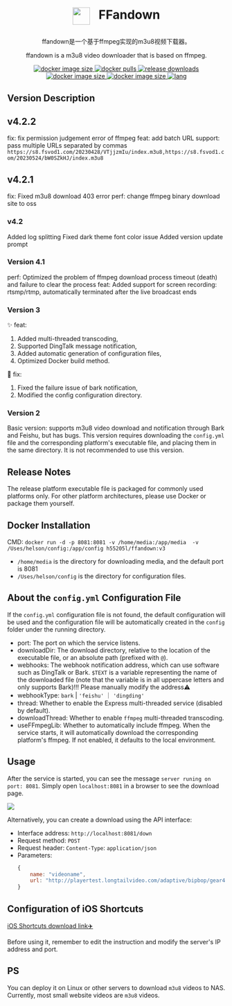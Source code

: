 # <p align="center" style="display: flex;justify-content: center;"><img style="margin-right: 20px; width: 40px;" src="https://pic.kblue.site/picgo/ffandown.svg"/> FFandown</p>

<p align="center">ffandown是一个基于ffmpeg实现的m3u8视频下载器。</p>
<p align="center">ffandown is a m3u8 video downloader that is based on ffmpeg.</p>
<p align="center">
    <a href="https://hub.docker.com/r/h55205l/ffandown">
        <img alt="docker image size" src="https://img.shields.io/docker/image-size/h55205l/ffandown"/>
    </a>
    <a href="https://hub.docker.com/r/h55205l/ffandown">
        <img alt="docker pulls" src="https://img.shields.io/docker/pulls/h55205l/ffandown?style=social"/>
    </a>
    <a href="https://github.com/helson-lin/ffandown">
          <img alt="release downloads" src="https://img.shields.io/github/downloads/helson-lin/ffandown/total?color=brightgreen&label=release%20download"/>
    </a>
    <a href="https://github.com/helson-lin/ffandown">
        <img alt="docker image size" src="https://img.shields.io/badge/platform-macos%7Clinux%7Cwin-brightgreen"/>
    </a>
     <a href="https://github.com/helson-lin/ffandown">
        <img alt="docker image size" src="https://img.shields.io/github/last-commit/helson-lin/ffandown"/>
    </a>
    <a href="/README.zh-CN.md">
        <img alt="lang" src="https://img.shields.io/badge/Lang-中文-brightgreen" />
    </a>
</p>

## Version Description

## v4.2.2
fix: fix permission judgement error of ffmpeg
feat:  add batch URL support: pass multiple URLs separated by commas
`https://s8.fsvod1.com/20230428/VTjjzmIu/index.m3u8,https://s8.fsvod1.com/20230524/bW0SZkHJ/index.m3u8`

## v4.2.1
fix: Fixed m3u8 download 403 error
perf: change ffmpeg binary download site to oss

### v4.2
Added log splitting
Fixed dark theme font color issue
Added version update prompt

### Version 4.1

perf: Optimized the problem of ffmpeg download process timeout (death) and failure to clear the process
feat: Added support for screen recording: rtsmp/rtmp, automatically terminated after the live broadcast ends

### Version 3
✨ feat:
1. Added multi-threaded transcoding,
2. Supported DingTalk message notification,
3. Added automatic generation of configuration files,
4. Optimized Docker build method.

🐞 fix:
1. Fixed the failure issue of bark notification,
2. Modified the config configuration directory.


### Version 2

Basic version: supports m3u8 video download and notification through Bark and Feishu, but has bugs. 
This version requires downloading the `config.yml` file and the corresponding platform's executable file, and placing them in the same directory. It is not recommended to use this version.

## Release Notes

The release platform executable file is packaged for commonly used platforms only. For other platform architectures, please use Docker or package them yourself.

## Docker Installation

CMD:  `docker run -d -p 8081:8081 -v /home/media:/app/media  -v /Uses/helson/config:/app/config h55205l/ffandown:v3`

- `/home/media` is the directory for downloading media, and the default port is 8081
- `/Uses/helson/config` is the directory for configuration files.

## About the `config.yml` Configuration File

If the `config.yml` configuration file is not found, the default configuration will be used and the configuration file will be automatically created in the `config` folder under the running directory.

- port: The port on which the service listens.
- downloadDir: The download directory, relative to the location of the executable file, or an absolute path (prefixed with `@`).
- webhooks: The webhook notification address, which can use software such as DingTalk or Bark. `$TEXT` is a variable representing the name of the downloaded file (note that the variable is in all uppercase letters and only supports Bark)!!! Please manually modify the address⚠️
- webhookType: `bark` | `'feishu'` ｜ `'dingding'`
- thread: Whether to enable the Express multi-threaded service (disabled by default).
- downloadThread: Whether to enable `ffmpeg` multi-threaded transcoding.
- useFFmpegLib: Whether to automatically include ffmpeg. When the service starts, it will automatically download the corresponding platform's ffmpeg. If not enabled, it defaults to the local environment.


## Usage

After the service is started, you can see the message `server runing on port: 8081`. Simply open `localhost:8081` in a browser to see the download page.

![](https://pic.kblue.site/picgo/localhost_8081_.png)


Alternatively, you can create a download using the API interface:
- Interface address: `http://localhost:8081/down`
- Request method: `POST`
- Request header: `Content-Type`: `application/json`
- Parameters: 
    ```js
    {
        name: "videoname",
        url: "http://playertest.longtailvideo.com/adaptive/bipbop/gear4/prog_index.m3u8"
    }
    ```


## Configuration of iOS Shortcuts

[iOS Shortcuts download link✈️](https://www.icloud.com/shortcuts/b185d44fb6574db29c79cb193e5bb079)

Before using it, remember to edit the instruction and modify the server's IP address and port.

## PS

You can deploy it on Linux or other servers to download `m3u8` videos to NAS. Currently, most small website videos are `m3u8` videos.
